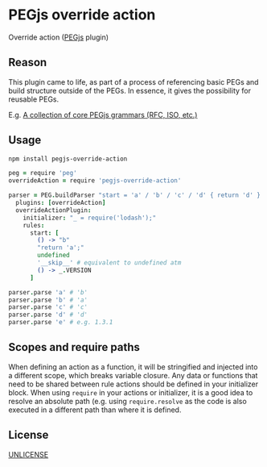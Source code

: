 # PEGjs override action

Override action ([PEGjs](https://github.com/dmajda/pegjs) plugin)


## Reason

This plugin came to life, as part of a process of referencing basic PEGs and build structure outside of the PEGs. In essence, it gives the possibility for reusable PEGs.

E.g. [A collection of core PEGjs grammars (RFC, ISO, etc.)](https://github.com/andreineculau/core-pegjs)


## Usage

```bash
npm install pegjs-override-action
```

```coffee
peg = require 'peg'
overrideAction = require 'pegjs-override-action'

parser = PEG.buildParser "start = 'a' / 'b' / 'c' / 'd' { return 'd' } / 'e'",
  plugins: [overrideAction]
  overrideActionPlugin:
    initializer: "_ = require('lodash');"
    rules:
      start: [
        () -> "b"
        "return 'a';"
        undefined
        '__skip__' # equivalent to undefined atm
        () -> _.VERSION
      ]

parser.parse 'a' # 'b'
parser.parse 'b' # 'a'
parser.parse 'c' # 'c'
parser.parse 'd' # 'd'
parser.parse 'e' # e.g. 1.3.1
```

## Scopes and require paths

When defining an action as a function, it will be stringified and injected into a different scope, which breaks variable closure. Any data or functions that need to be shared between rule actions should be defined in your initializer block. When using `require` in your actions or initializer, it is a good idea to resolve an absolute path (e.g. using `require.resolve` as the code is also executed in a different path than where it is defined.


## License

[UNLICENSE](LICENSE)
